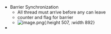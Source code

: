 - Barrier Synchronization
	- All thread must arrive before any can leave
	- counter and flag for barrier
	- ![image.png](../assets/image_1713943714222_0.png){:height 507, :width 892}
-